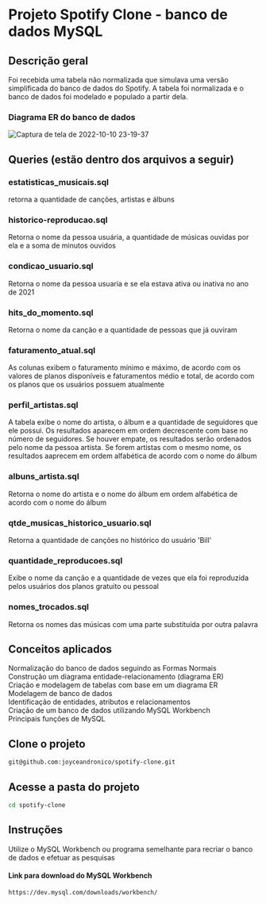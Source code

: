 # Projeto Spotify Clone - banco de dados MySQL

## Descrição geral

Foi recebida uma tabela não normalizada que simulava uma versão simplificada do banco de dados do Spotify. A tabela foi normalizada e o banco de dados foi modelado e populado a partir dela.

### Diagrama ER do banco de dados 


![Captura de tela de 2022-10-10 23-19-37](https://user-images.githubusercontent.com/74635536/194982525-81120bcf-ea1c-48f5-be5d-2325ce2fa23c.png)


## Queries (estão dentro dos arquivos a seguir)

### estatisticas_musicais.sql<br>

retorna a quantidade de canções, artistas e álbuns<br>

### historico-reproducao.sql <br>

Retorna o nome da pessoa usuária, a quantidade de músicas ouvidas por ela e a soma de minutos ouvidos<br>

### condicao_usuario.sql <br>

Retorna o nome da pessoa usuaria e se ela estava ativa ou inativa no ano de 2021 <br>

### hits_do_momento.sql<br>

Retorna o nome da canção e a quantidade de pessoas que já ouviram<br>

### faturamento_atual.sql <br>

As colunas exibem o faturamento mínimo e máximo, de acordo com os valores de planos disponíveis e faturamentos médio e total, de acordo com os planos que os usuários possuem atualmente<br>

### perfil_artistas.sql <br>

A tabela exibe o nome do artista, o álbum e a quantidade de seguidores que ele possui. Os resultados aparecem em ordem decrescente com base no número de seguidores. Se houver empate, os resultados serão ordenados pelo nome da pessoa artista. Se forem artistas com o mesmo nome, os resultados aaprecem em ordem alfabética de acordo com o nome do álbum<br>

### albuns_artista.sql<br>

Retorna o nome do artista e o nome do álbum em ordem alfabética de acordo com o nome do álbum<br>

### qtde_musicas_historico_usuario.sql<br> 

Retorna a quantidade de canções no histórico do usuário 'Bill'<br>

### quantidade_reproducoes.sql<br> 

Exibe o nome da canção e a quantidade de vezes que ela foi reproduzida pelos usuários dos planos gratuito ou pessoal<br>

### nomes_trocados.sql<br>

Retorna os nomes das músicas com uma parte substituída por outra palavra<br>


## Conceitos aplicados

Normalização do banco de dados seguindo as Formas Normais<br>
Construção um diagrama entidade-relacionamento (diagrama ER)<br>
Criação e modelagem de tabelas com base em um diagrama ER<br>
Modelagem de banco de dados<br>
Identificação de entidades, atributos e relacionamentos<br>
Criação de um banco de dados utilizando MySQL Workbench<br>
Principais funções de MySQL<br>


## Clone o projeto

```bash
git@github.com:joyceandronico/spotify-clone.git
```

## Acesse a pasta do projeto

```bash
cd spotify-clone
```
## Instruções

Utilize o MySQL Workbench ou programa semelhante para recriar o banco de dados e efetuar as pesquisas


#### Link para download do MySQL Workbench

```bash
https://dev.mysql.com/downloads/workbench/
```



